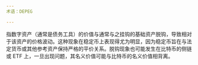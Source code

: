 ```yaml
---
术语：DEPEG

---
```

指数字资产（通常是债务工具）的价值与通常与之挂钩的基础资产脱钩，导致相对于该资产的价格波动。这种现象在稳定币上表现得尤为明显，因为稳定币旨在与法定货币或其他参考资产保持严格的平价关系。脱钩现象也可能发生在比特币的侧链或 ETF 上，一旦出现问题，其名义价值可能与比特币的名义价值相背离。
